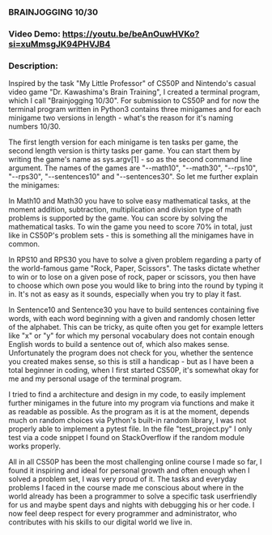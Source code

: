 ### BRAINJOGGING 10/30
### Video Demo:  https://youtu.be/beAnOuwHVKo?si=xuMmsgJK94PHVJB4

### Description:

Inspired by the task "My Little Professor" of CS50P and Nintendo's casual video game "Dr. Kawashima's Brain Training", I created a terminal program, which I call "Brainjogging 10/30". For submission to CS50P and for now the terminal program written in Python3 contains three minigames and for each minigame two versions in length - what's the reason for it's naming numbers 10/30.

The first length version for each minigame is ten tasks per game, the second length version is thirty tasks per game. You can start them by writing the game's name as sys.argv[1] - so as the second command line argument. The names of the games are "--math10", "--math30", "--rps10", "--rps30", "--sentences10" and "--sentences30". So let me further explain the minigames:

In Math10 and Math30 you have to solve easy mathematical tasks, at the moment addition, subtraction, multiplication and division type of math problems is supported by the game. You can score by solving the mathematical tasks. To win the game you need to score 70% in total, just like in CS50P's problem sets - this is something all the minigames have in common.

In RPS10 and RPS30 you have to solve a given problem regarding a party of the world-famous game "Rock, Paper, Scissors". The tasks dictate whether to win or to lose on a given pose of rock, paper or scissors, you then have to choose which own pose you would like to bring into the round by typing it in. It's not as easy as it sounds, especially when you try to play it fast.

In Sentence10 and Sentence30 you have to build sentences containing five words, with each word beginning with a given and randomly chosen letter of the alphabet. This can be tricky, as quite often you get for example letters like "x" or "y" for which my personal vocabulary does not contain enough English words to build a sentence out of, which also makes sense. Unfortunately the program does not check for you, whether the sentence you created makes sense, so this is still a handicap - but as I have been a total beginner in coding, when I first started CS50P, it's somewhat okay for me and my personal usage of the terminal program.

I tried to find a architecture and design in my code, to easily implement further minigames in the future into my program via functions and make it as readable as possible. As the program as it is at the moment, depends much on random choices via Python's built-in random library, I was not properly able to implement a pytest file. In the file "test_project.py" I only test via a code snippet I found on StackOverflow if the random module works properly.

All in all CS50P has been the most challenging online course I made so far, I found it inspiring and ideal for personal growth and often enough when I solved a problem set, I was very proud of it. The tasks and everyday problems I faced in the course made me conscious about where in the world already has been a programmer to solve a specific task userfriendly for us and maybe spent days and nights with debugging his or her code. I now feel deep respect for every programmer and administrator, who contributes with his skills to our digital world we live in.
